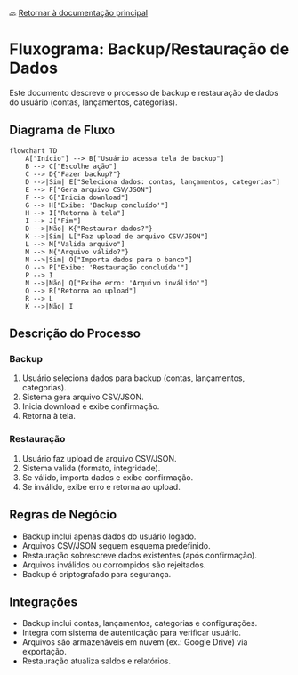 🔙 [Retornar à documentação principal](../../README.md)

# Fluxograma: Backup/Restauração de Dados

Este documento descreve o processo de backup e restauração de dados do usuário (contas, lançamentos, categorias).

## Diagrama de Fluxo

```mermaid
flowchart TD
    A["Início"] --> B["Usuário acessa tela de backup"]
    B --> C["Escolhe ação"]
    C --> D{"Fazer backup?"}
    D -->|Sim| E["Seleciona dados: contas, lançamentos, categorias"]
    E --> F["Gera arquivo CSV/JSON"]
    F --> G["Inicia download"]
    G --> H["Exibe: 'Backup concluído'"]
    H --> I["Retorna à tela"]
    I --> J["Fim"]
    D -->|Não| K{"Restaurar dados?"}
    K -->|Sim| L["Faz upload de arquivo CSV/JSON"]
    L --> M["Valida arquivo"]
    M --> N{"Arquivo válido?"}
    N -->|Sim| O["Importa dados para o banco"]
    O --> P["Exibe: 'Restauração concluída'"]
    P --> I
    N -->|Não| Q["Exibe erro: 'Arquivo inválido'"]
    Q --> R["Retorna ao upload"]
    R --> L
    K -->|Não| I
```

## Descrição do Processo

### Backup

1. Usuário seleciona dados para backup (contas, lançamentos, categorias).
2. Sistema gera arquivo CSV/JSON.
3. Inicia download e exibe confirmação.
4. Retorna à tela.

### Restauração

1. Usuário faz upload de arquivo CSV/JSON.
2. Sistema valida (formato, integridade).
3. Se válido, importa dados e exibe confirmação.
4. Se inválido, exibe erro e retorna ao upload.

## Regras de Negócio

- Backup inclui apenas dados do usuário logado.
- Arquivos CSV/JSON seguem esquema predefinido.
- Restauração sobrescreve dados existentes (após confirmação).
- Arquivos inválidos ou corrompidos são rejeitados.
- Backup é criptografado para segurança.

## Integrações

- Backup inclui contas, lançamentos, categorias e configurações.
- Integra com sistema de autenticação para verificar usuário.
- Arquivos são armazenáveis em nuvem (ex.: Google Drive) via exportação.
- Restauração atualiza saldos e relatórios.
